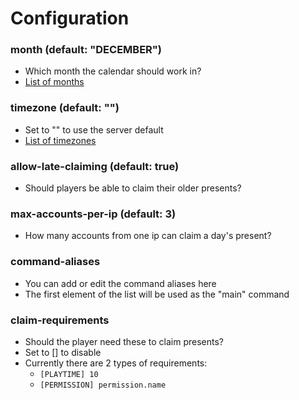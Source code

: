 # Configuration

### month (default: "DECEMBER")

* Which month the calendar should work in?
* [List of months](https://docs.oracle.com/javase/8/docs/api/java/time/Month.html)

### timezone (default: "")

* Set to "" to use the server default
* [List of timezones](https://docs.oracle.com/middleware/1221/wcs/tag-ref/MISC/TimeZones.html)

### allow-late-claiming (default: true)

* Should players be able to claim their older presents?

### max-accounts-per-ip (default: 3)

* How many accounts from one ip can claim a day's present?

### command-aliases

* You can add or edit the command aliases here
* The first element of the list will be used as the "main" command

### claim-requirements

* Should the player need these to claim presents?
* Set to [] to disable
* Currently there are 2 types of requirements:
  * `[PLAYTIME] 10`
  * `[PERMISSION] permission.name`